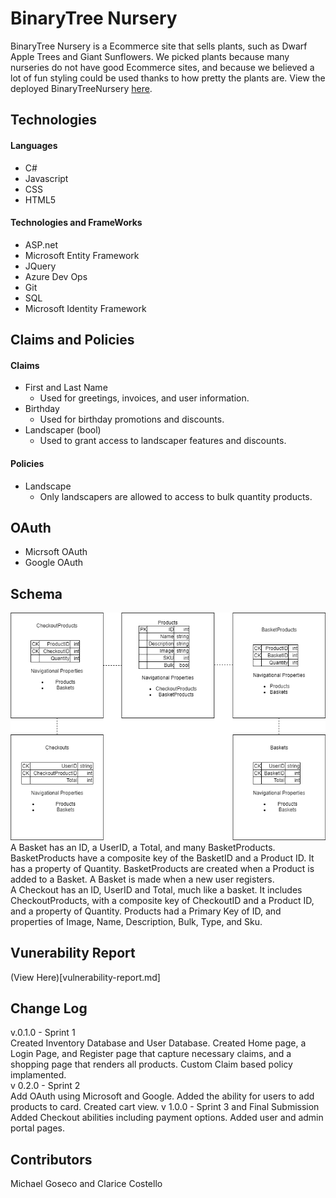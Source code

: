 # BinaryTree Nursery
BinaryTree Nursery is a Ecommerce site that sells plants, such as Dwarf Apple Trees and Giant Sunflowers. We picked plants because many nurseries do not have good Ecommerce sites, and because we believed a lot of fun styling could be used thanks to how pretty the plants are. View the deployed BinaryTreeNursery [here](https://binarytreenursery.azurewebsites.net/).


## Technologies
#### Languages
- C#
- Javascript
- CSS
- HTML5
#### Technologies and FrameWorks
- ASP.net
- Microsoft Entity Framework
- JQuery
- Azure Dev Ops
- Git
- SQL
- Microsoft Identity Framework

## Claims and Policies
#### Claims
- First and Last Name
	- Used for greetings, invoices, and user information.
- Birthday
	- Used for birthday promotions and discounts. 
- Landscaper (bool) 
	- Used to grant access to landscaper features and discounts.

#### Policies
- Landscape
	- Only landscapers are allowed to access to bulk quantity products.

## OAuth
- Micrsoft OAuth
- Google OAuth

## Schema
![Database Schema](/Assets/DataFlow.PNG)
A Basket has an ID, a UserID, a Total, and many BasketProducts. BasketProducts have a composite key of the BasketID and a Product ID. It has a property of Quantity. BasketProducts are created when a Product is added to a Basket. A Basket is made when a new user registers.  
A Checkout has an ID, UserID and Total, much like a basket. It includes CheckoutProducts, with a composite key of CheckoutID and a Product ID, and a property of Quantity.
Products had a Primary Key of ID, and properties of Image, Name, Description, Bulk, Type, and Sku. 

## Vunerability Report
(View Here)[vulnerability-report.md]

## Change Log
v.0.1.0 - Sprint 1  
	Created Inventory Database and User Database. Created Home page, a Login Page, and Register page that capture necessary claims, and a shopping page that renders all products. Custom Claim based policy implamented.   
v 0.2.0 - Sprint 2  
    Add OAuth using Microsoft and Google. Added the ability for users to add products to card. Created cart view. 
v 1.0.0 - Sprint 3 and Final Submission
	Added Checkout abilities including payment options. Added user and admin portal pages. 
## Contributors
Michael Goseco and Clarice Costello